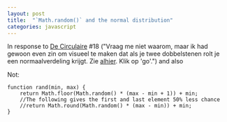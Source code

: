 ```yaml
---
layout: post
title:  "`Math.random()` and the normal distribution"
categories: javascript
---
```


In response to [De Circulaire][circulaire] #18 ("Vraag me niet waarom, maar ik had gewoon even zin om visueel 
te maken dat als je twee dobbelstenen rolt je een normaalverdeling krijgt. Zie [alhier][normal]. Klik op 'go'.") 
and also [][math-random]

Not:

    function rand(min, max) {
        return Math.floor(Math.random() * (max - min + 1)) + min;
        //The following gives the first and last element 50% less chance
        //return Math.round(Math.random() * (max - min)) + min; 
    }

[circulaire]: http://tinyletter.com/circulaire
[normal]: http://projects.haykranen.nl/labs/normal/
[math-random]: https://medium.com/@betable/tifu-by-using-math-random-f1c308c4fd9d#.1mhmo5uhp


